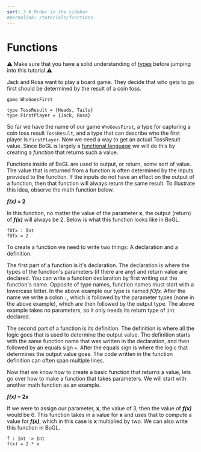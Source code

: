 ```yaml
---
sort: 3 # Order in the sidebar
#permalink: /tutorials/functions
---
```

 
# Functions

:warning: Make sure that you have a solid understanding of [types](./types) before jumping into this tutorial.:warning:

Jack and Rosa want to play a board game. They decide that who gets to go first should be determined by the result of a coin toss.

```
game WhoGoesFirst

type TossResult = {Heads, Tails}
type FirstPlayer = {Jack, Rosa}
```

So far we have the name of our game `WhoGoesFirst`, a type for capturing a coin toss result `TossResult`, and a type that can describe who the first player is `FirstPlayer`. Now we need a way to get an actual TossResult value. Since BoGL is largely a [functional language](https://en.wikipedia.org/wiki/Functional_programming) we will do this by creating a _function_ that returns such a value. 

Functions inside of BoGL are used to output, or return, some sort of value. The value that is returned from a function is often determined by the inputs provided to the function. 
If the inputs do not have an effect on the output of a function, then that function will always return the same result. To illustrate this idea, observe the math function below.

**_f(x)_ = 2**

In this function, no matter the value of the parameter **x**, the output (return) of **_f(x)_** will always be 2. Below is what this function looks like in BoGL.
```
fOfx : Int
fOfx = 2
```

To create a function we need to write two things: A declaration and a definition.

The first part of a function is it's declaration. The declaration is where the types of the function's parameters (if there are any) and return value are declared. You can write a function declaration by first writing out the function's name. Opposite of type names, function names must start with a lowercase letter. In the above example our type is named _fOfx_. After the name we write a colon `:`, which is followed by the parameter types (none in the above example), which are then followed by the output type. The above example takes no parameters, so it only needs its return type of `Int` declared.

The second part of a function is its definition. The definition is where all the logic goes that is used to determine the output value. The definition starts with the same function name that was written in the declaration, and then followed by an equals sign `=`. After the equals sign is where the logic that determines the output value goes. The code written in the function definition can often span multiple lines.

Now that we know how to create a basic function that returns a value, lets go over how to make a function that takes parameters. We will start with another math function as an example.

**_f(x)_ = 2x**

If we were to assign our parameter, **x**, the value of 3, then the value of **_f(x)_** would be 6. This function takes in a value for **x** and uses that to compute a value for **_f(x)_**, which in this case is **x** multiplied by two. We can also write this function in BoGL.
```
f : Int -> Int
f(x) = 2 * x
```



